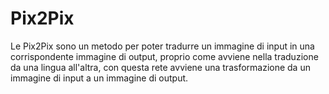# Pix2Pix
Le Pix2Pix sono un metodo per poter tradurre un immagine di input in una corrispondente immagine di output, proprio come avviene nella traduzione da una lingua all'altra, con questa rete avviene una trasformazione da un immagine di input a un immagine di output.


